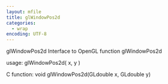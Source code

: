 ```yaml
---
layout: mfile
title: glWindowPos2d
categories:
  - wrap
encoding: UTF-8
---
```


glWindowPos2d  Interface to OpenGL function glWindowPos2d

usage:  glWindowPos2d( x, y )

C function:  void glWindowPos2d(GLdouble x, GLdouble y)